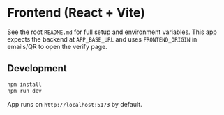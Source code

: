 # Frontend (React + Vite)

See the root `README.md` for full setup and environment variables. This app expects the backend at `APP_BASE_URL` and uses `FRONTEND_ORIGIN` in emails/QR to open the verify page.

## Development

```bash
npm install
npm run dev
```

App runs on `http://localhost:5173` by default.
